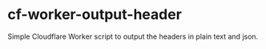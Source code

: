 # cf-worker-output-header
 Simple Cloudflare Worker script to output the headers in plain text and json.
